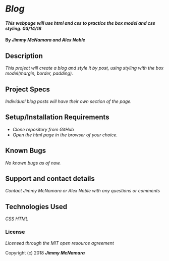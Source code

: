 # _Blog_

#### _This webpage will use html and css to practice the box model and css styling.  03/14/18_

#### By _**Jimmy McNamara and Alex Noble**_

## Description

_This project will create a blog and style it by post, using styling with the box model(margin, border, padding)._

## Project Specs

_Individual blog posts will have their own section of the page._

## Setup/Installation Requirements

* _Clone repository from GitHub_
* _Open the html page in the browser of your choice._

## Known Bugs

_No known bugs as of now._

## Support and contact details

_Contact Jimmy McNamara or Alex Noble with any questions or comments_

## Technologies Used

_CSS_
_HTML_

### License

*Licensed through the MIT open resource agreement*

Copyright (c) 2018 **_Jimmy McNamara_**
